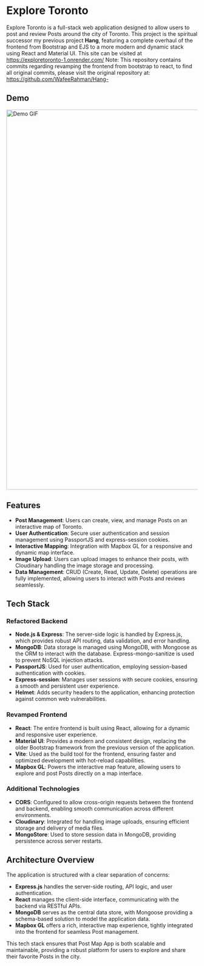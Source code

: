 # Explore Toronto

Explore Toronto is a full-stack web application designed to allow users to post and review Posts around the city of Toronto. This project is the spiritual successor my previous project **Hang**, featuring a complete overhaul of the frontend from Bootstrap and EJS to a more modern and dynamic stack using React and Material UI. This site can be visited at https://exploretoronto-1.onrender.com/
Note: This repository contains commits regarding revamping the frontend from bootstrap to react, to find all original commits, please visit the original repository at: https://github.com/WafeeRahman/Hang-

## Demo 
<img src="https://github.com/user-attachments/assets/bacc3417-eab4-4afa-967a-764b8b4082e7" alt="Demo GIF" width="1000px"/>


## Features

- **Post Management**: Users can create, view, and manage Posts on an interactive map of Toronto.
- **User Authentication**: Secure user authentication and session management using PassportJS and express-session cookies.
- **Interactive Mapping**: Integration with Mapbox GL for a responsive and dynamic map interface.
- **Image Upload**: Users can upload images to enhance their posts, with Cloudinary handling the image storage and processing.
- **Data Management**: CRUD (Create, Read, Update, Delete) operations are fully implemented, allowing users to interact with Posts and reviews seamlessly.

## Tech Stack

### Refactored Backend

- **Node.js & Express**: The server-side logic is handled by Express.js, which provides robust API routing, data validation, and error handling.
- **MongoDB**: Data storage is managed using MongoDB, with Mongoose as the ORM to interact with the database. Express-mongo-sanitize is used to prevent NoSQL injection attacks.
- **PassportJS**: Used for user authentication, employing session-based authentication with cookies.
- **Express-session**: Manages user sessions with secure cookies, ensuring a smooth and persistent user experience.
- **Helmet**: Adds security headers to the application, enhancing protection against common web vulnerabilities.

### Revamped Frontend

- **React**: The entire frontend is built using React, allowing for a dynamic and responsive user experience.
- **Material UI**: Provides a modern and consistent design, replacing the older Bootstrap framework from the previous version of the application.
- **Vite**: Used as the build tool for the frontend, ensuring faster and optimized development with hot-reload capabilities.
- **Mapbox GL**: Powers the interactive map feature, allowing users to explore and post Posts directly on a map interface.

### Additional Technologies

- **CORS**: Configured to allow cross-origin requests between the frontend and backend, enabling smooth communication across different environments.
- **Cloudinary**: Integrated for handling image uploads, ensuring efficient storage and delivery of media files.
- **MongoStore**: Used to store session data in MongoDB, providing persistence across server restarts.

## Architecture Overview

The application is structured with a clear separation of concerns:

- **Express.js** handles the server-side routing, API logic, and user authentication.
- **React** manages the client-side interface, communicating with the backend via RESTful APIs.
- **MongoDB** serves as the central data store, with Mongoose providing a schema-based solution to model the application data.
- **Mapbox GL** offers a rich, interactive map experience, tightly integrated into the frontend for seamless Post management.

This tech stack ensures that Post Map App is both scalable and maintainable, providing a robust platform for users to explore and share their favorite Posts in the city.


